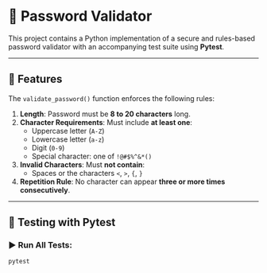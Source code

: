# 🔐 Password Validator

This project contains a Python implementation of a secure and rules-based password validator with an accompanying test suite using **Pytest**.

---

## 🚀 Features

The `validate_password()` function enforces the following rules:

1. **Length**: Password must be **8 to 20 characters** long.
2. **Character Requirements**: Must include **at least one**:
   - Uppercase letter (`A-Z`)
   - Lowercase letter (`a-z`)
   - Digit (`0-9`)
   - Special character: one of `!@#$%^&*()`
3. **Invalid Characters**: Must **not contain**:
   - Spaces or the characters `<`, `>`, `{`, `}`
4. **Repetition Rule**: No character can appear **three or more times consecutively**.

---

## 🧪 Testing with Pytest

### ▶️ Run All Tests:

```bash
pytest
